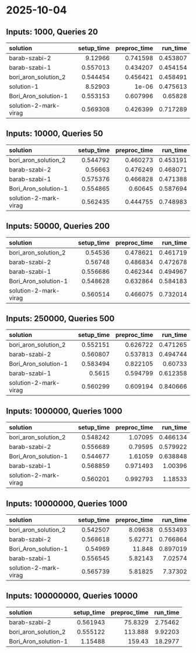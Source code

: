# 2025-10-04

## Inputs: 1000, Queries 20

| solution              |   setup_time |   preproc_time |   run_time |
|:----------------------|-------------:|---------------:|-----------:|
| barab-szabi-2         |     9.12966  |       0.741598 |   0.453807 |
| barab-szabi-1         |     0.557013 |       0.434207 |   0.454154 |
| bori_aron_solution_2  |     0.544454 |       0.456421 |   0.458491 |
| solution-1            |     8.52903  |       1e-06    |   0.475613 |
| Bori_Aron_solution-1  |     0.553153 |       0.607996 |   0.65828  |
| solution-2-mark-virag |     0.569308 |       0.426399 |   0.717289 |

## Inputs: 10000, Queries 50

| solution              |   setup_time |   preproc_time |   run_time |
|:----------------------|-------------:|---------------:|-----------:|
| bori_aron_solution_2  |     0.544792 |       0.460273 |   0.453191 |
| barab-szabi-2         |     0.56663  |       0.476249 |   0.468071 |
| barab-szabi-1         |     0.575376 |       0.466828 |   0.471388 |
| Bori_Aron_solution-1  |     0.554865 |       0.60645  |   0.587694 |
| solution-2-mark-virag |     0.562435 |       0.444755 |   0.748983 |

## Inputs: 50000, Queries 200

| solution              |   setup_time |   preproc_time |   run_time |
|:----------------------|-------------:|---------------:|-----------:|
| bori_aron_solution_2  |     0.54536  |       0.478621 |   0.461719 |
| barab-szabi-2         |     0.56748  |       0.486834 |   0.472678 |
| barab-szabi-1         |     0.556686 |       0.462344 |   0.494967 |
| Bori_Aron_solution-1  |     0.548628 |       0.632864 |   0.584183 |
| solution-2-mark-virag |     0.560514 |       0.466075 |   0.732014 |

## Inputs: 250000, Queries 500

| solution              |   setup_time |   preproc_time |   run_time |
|:----------------------|-------------:|---------------:|-----------:|
| bori_aron_solution_2  |     0.552151 |       0.626722 |   0.471265 |
| barab-szabi-2         |     0.560807 |       0.537813 |   0.494744 |
| Bori_Aron_solution-1  |     0.583494 |       0.822105 |   0.60733  |
| barab-szabi-1         |     0.5615   |       0.594799 |   0.612358 |
| solution-2-mark-virag |     0.560299 |       0.609194 |   0.840666 |

## Inputs: 1000000, Queries 1000

| solution              |   setup_time |   preproc_time |   run_time |
|:----------------------|-------------:|---------------:|-----------:|
| bori_aron_solution_2  |     0.548242 |       1.07095  |   0.466134 |
| barab-szabi-2         |     0.556689 |       0.79595  |   0.579922 |
| Bori_Aron_solution-1  |     0.544677 |       1.61059  |   0.638848 |
| barab-szabi-1         |     0.568859 |       0.971493 |   1.00396  |
| solution-2-mark-virag |     0.560201 |       0.992793 |   1.18533  |

## Inputs: 10000000, Queries 1000

| solution              |   setup_time |   preproc_time |   run_time |
|:----------------------|-------------:|---------------:|-----------:|
| bori_aron_solution_2  |     0.542507 |        8.09638 |   0.553493 |
| barab-szabi-2         |     0.568618 |        5.62771 |   0.766864 |
| Bori_Aron_solution-1  |     0.54969  |       11.848   |   0.897019 |
| barab-szabi-1         |     0.556545 |        5.82143 |   7.02574  |
| solution-2-mark-virag |     0.565739 |        5.81825 |   7.37302  |

## Inputs: 100000000, Queries 10000

| solution             |   setup_time |   preproc_time |   run_time |
|:---------------------|-------------:|---------------:|-----------:|
| barab-szabi-2        |     0.561943 |        75.8329 |    2.75462 |
| bori_aron_solution_2 |     0.555122 |       113.888  |    9.92203 |
| Bori_Aron_solution-1 |     1.15488  |       159.43   |   18.2977  |